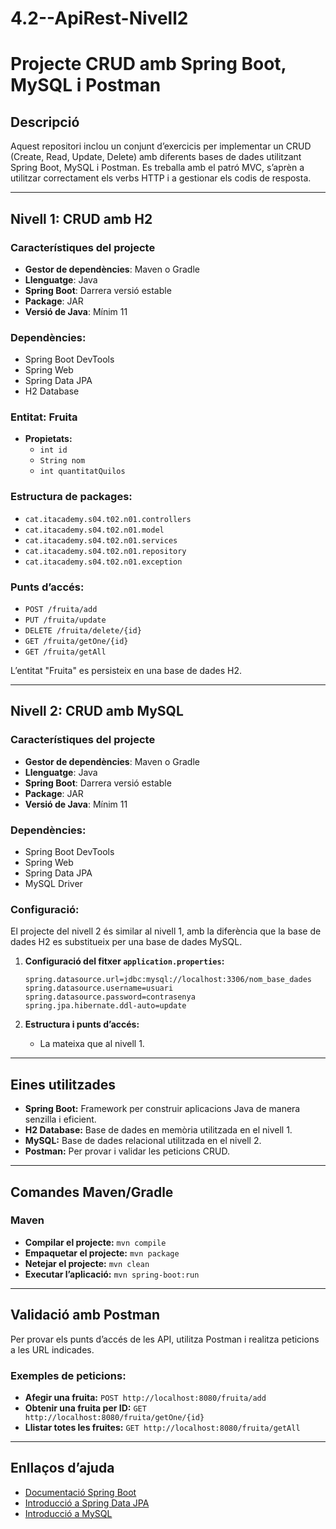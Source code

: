 # 4.2--ApiRest-Nivell2

# Projecte CRUD amb Spring Boot, MySQL i Postman

## Descripció
Aquest repositori inclou un conjunt d’exercicis per implementar un CRUD (Create, Read, Update, Delete) amb diferents bases de dades utilitzant Spring Boot, MySQL i Postman. Es treballa amb el patró MVC, s’aprèn a utilitzar correctament els verbs HTTP i a gestionar els codis de resposta.

---

## Nivell 1: CRUD amb H2

### Característiques del projecte
- **Gestor de dependències**: Maven o Gradle
- **Llenguatge**: Java
- **Spring Boot**: Darrera versió estable
- **Package**: JAR
- **Versió de Java**: Mínim 11

### Dependències:
- Spring Boot DevTools
- Spring Web
- Spring Data JPA
- H2 Database

### Entitat: Fruita
- **Propietats:**
  - `int id`
  - `String nom`
  - `int quantitatQuilos`

### Estructura de packages:
- `cat.itacademy.s04.t02.n01.controllers`
- `cat.itacademy.s04.t02.n01.model`
- `cat.itacademy.s04.t02.n01.services`
- `cat.itacademy.s04.t02.n01.repository`
- `cat.itacademy.s04.t02.n01.exception`

### Punts d’accés:
- `POST /fruita/add`
- `PUT /fruita/update`
- `DELETE /fruita/delete/{id}`
- `GET /fruita/getOne/{id}`
- `GET /fruita/getAll`

L’entitat "Fruita" es persisteix en una base de dades H2.

---

## Nivell 2: CRUD amb MySQL

### Característiques del projecte
- **Gestor de dependències**: Maven o Gradle
- **Llenguatge**: Java
- **Spring Boot**: Darrera versió estable
- **Package**: JAR
- **Versió de Java**: Mínim 11

### Dependències:
- Spring Boot DevTools
- Spring Web
- Spring Data JPA
- MySQL Driver

### Configuració:
El projecte del nivell 2 és similar al nivell 1, amb la diferència que la base de dades H2 es substitueix per una base de dades MySQL. 

1. **Configuració del fitxer `application.properties`:**
   ```properties
   spring.datasource.url=jdbc:mysql://localhost:3306/nom_base_dades
   spring.datasource.username=usuari
   spring.datasource.password=contrasenya
   spring.jpa.hibernate.ddl-auto=update
   ```

2. **Estructura i punts d’accés:**
   - La mateixa que al nivell 1.

---

## Eines utilitzades
- **Spring Boot:** Framework per construir aplicacions Java de manera senzilla i eficient.
- **H2 Database:** Base de dades en memòria utilitzada en el nivell 1.
- **MySQL:** Base de dades relacional utilitzada en el nivell 2.
- **Postman:** Per provar i validar les peticions CRUD.

---

## Comandes Maven/Gradle
### Maven
- **Compilar el projecte:** `mvn compile`
- **Empaquetar el projecte:** `mvn package`
- **Netejar el projecte:** `mvn clean`
- **Executar l’aplicació:** `mvn spring-boot:run`

---

## Validació amb Postman
Per provar els punts d’accés de les API, utilitza Postman i realitza peticions a les URL indicades. 

### Exemples de peticions:
- **Afegir una fruita:** `POST http://localhost:8080/fruita/add`
- **Obtenir una fruita per ID:** `GET http://localhost:8080/fruita/getOne/{id}`
- **Llistar totes les fruites:** `GET http://localhost:8080/fruita/getAll`

---

## Enllaços d’ajuda
- [Documentació Spring Boot](https://spring.io/projects/spring-boot)
- [Introducció a Spring Data JPA](https://spring.io/projects/spring-data-jpa)
- [Introducció a MySQL](https://dev.mysql.com/doc/)

